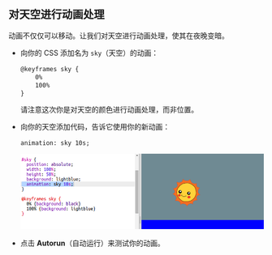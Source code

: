 ## 对天空进行动画处理

动画不仅仅可以移动。让我们对天空进行动画处理，使其在夜晚变暗。



+ 向你的 CSS 添加名为 `sky`（天空）的动画：

    ```
    @keyframes sky {
        0%
        100%
    }
    ```

    请注意这次你是对天空的颜色进行动画处理，而非位置。

+ 向你的天空添加代码，告诉它使用你的新动画：

    ```
    animation: sky 10s;
    ```

    ![screenshot](images/sunrise-sky.png)

+ 点击 **Autorun**（自动运行）来测试你的动画。 



